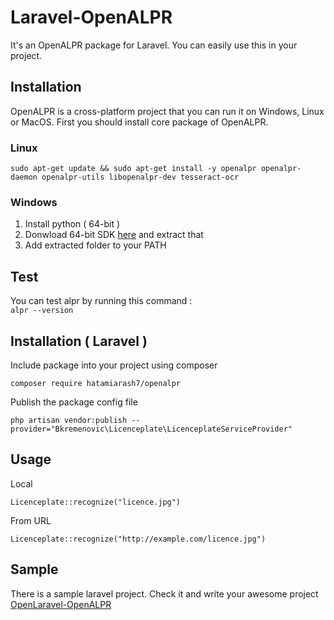 
# Laravel-OpenALPR

It's an OpenALPR package for Laravel. You can easily use this in your project.

## Installation
OpenALPR is a cross-platform project that you can run it on Windows, Linux or MacOS.
First you should install core package of OpenALPR.

### Linux
````
sudo apt-get update && sudo apt-get install -y openalpr openalpr-daemon openalpr-utils libopenalpr-dev tesseract-ocr
````
### Windows
1. Install python ( 64-bit )
2. Donwload 64-bit SDK [here](https://deb.openalpr.com/windows-sdk/openalpr64-sdk-latest.zip) and extract that
3. Add extracted folder to your PATH

## Test
You can test alpr by running this command :  
`alpr --version`

## Installation ( Laravel )
Include package into your project using composer

`composer require hatamiarash7/openalpr`

Publish the package config file
```
php artisan vendor:publish --provider="Bkremenovic\Licenceplate\LicenceplateServiceProvider"
```

## Usage
Local
```
Licenceplate::recognize("licence.jpg")
```
From URL
```
Licenceplate::recognize("http://example.com/licence.jpg")
```
## Sample
There is a sample laravel project. Check it and write your awesome project  
[OpenLaravel-OpenALPR](https://github.com/hatamiarash7/Laravel-OpenALPR-Sample)
